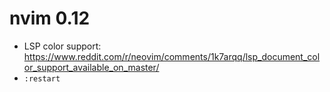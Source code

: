 # nvim 0.12
- LSP color support: <https://www.reddit.com/r/neovim/comments/1k7arqq/lsp_document_color_support_available_on_master/>
- `:restart`
